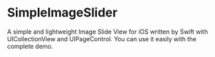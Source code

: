 # SimpleImageSlider
A simple and lightweight Image Slide View  for iOS written by Swift with UICollectionView and UIPageControl. You can use it easily with the complete demo. 
